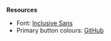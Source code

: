 **Resources**

- Font: <a href="https://fonts.google.com/specimen/Inclusive+Sans" target="_blank">Inclusive Sans</a>
- Primary button colours: <a href="https://github.com/" target="_blank">GitHub</a>
